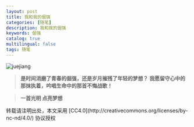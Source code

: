```yaml
---
layout: post
title: 我和我的倔强
categories: [随笔]
description: 我和我的倔强
keywords: 倔强
catalog: true
multilingual: false
tags: 随笔
---
```


![juejiang](https://cdn.oss.link/markdown/hexo_jujiang.png)

> **是时间消磨了青春的倔强，还是岁月摧残了年轻的梦想？**
> **我愿留守心中的那抹执着，吟唱生命中的那首不悔战歌！**

<!--more-->

> **一首光明 点亮梦想**

<audio  autoplay="autoplay">

  <source src="https://cdn.oss.link/markdown/hexo_music_guangming.mp3" type="audio/mpeg" />
Your browser does not support the audio element.
</audio>
转载请注明出处，本文采用 [CC4.0](http://creativecommons.org/licenses/by-nc-nd/4.0/) 协议授权
